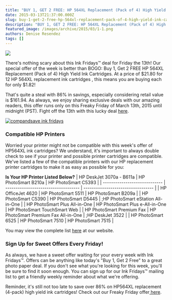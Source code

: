```yaml
---
title: "BUY 1, GET 2 FREE: HP 564XL Replacement (Pack of 4) High Yield Ink Cartridges - Ink Fridays™"
date: 2015-03-13T21:37:00.000Z
slug: buy-1-get-2-free-hp-564xl-replacement-pack-of-4-high-yield-ink-cartridges-ink-fridays
description: "BUY 1, GET 2 FREE: HP 564XL Replacement (Pack of 4) High Yield Ink Cartridges - Ink Fridays™"
featured_image: /images/archive/2015/03/1-1.png
authors: Denise Resendez
tags: []
---
```


[![](/blog/images/1.png)](/blog/images/1.png)

There's nothing scary about this Ink Fridays™ deal for Friday the 13th! Our special offer of the week is better than BOGO: Buy 1, Get 2 FREE HP 564XL Replacement (Pack of 4) High Yield Ink Cartridges. At a price of $21.80 for 12 HP 564XL replacement ink cartridges , this means you are buying each for only $1.82!

That's quite a steal with 86% in savings, especially considering retail value is $161.94\. As always, we enjoy sharing exclusive deals with our amazing readers, this offer runs only on this Freaky Friday of March 13th, 2015 until midnight (PST). Fight off the 13th with this lucky deal [here](https://www.compandsave.com/ink-fridays).

[![compandsave ink fridays ](/blog/images/Order-Now.png "Shop Now")](https://www.compandsave.com/ink-fridays)

### Compatible HP Printers 

Worried your printer might not be compatible with this week's offer of HP564XL ink cartridges? We understand, it's important to always double check to see if your printer and possible printer cartridges are compatible. We've listed a few of the compatible printers with our HP replacement printer cartridges to make it as easy as possible for you:

__**Is Your HP Printer Listed Below?**__
| HP DeskJet 3070a - B611a      | HP PhotoSmart B210a                  | HP PhotoSmart C5393                |
| ----------------------------- | ------------------------------------ | ---------------------------------- |
| HP OfficeJet 4620             | HP PhotoSmart 5511                   | HP PhotoSmart B209a                |
| HP PhotoSmart C5390           | HP PhotoSmart D5445                  | ;HP PhotoSmart eStation All-in-One |
| HP PhotoSmart Plus All-in-One | HP PhotoSmart Plus e-All-in-One      | HP PhotoSmart TouchSmart Web       |
| HP PhotoSmart Premium Fax     | HP PhotoSmart Premium Fax All-in-One | ;HP DeskJet 3522                   |
| HP PhotoSmart 6525            | HP PhotoSmart 7510                   | HP PhotoSmart 7515                 |

You may view the complete list [here](https://www.compandsave.com/hp/564xl-ink-cartridges/564xl-4-combo) at our website.

### Sign Up for Sweet Offers Every Friday!

 As always, we have a sweet offer waiting for your every week with Ink Fridays™. Offers can be anything like today's "Buy 1, Get 2 Free" to a great photo paper deal. If you don't see what you're looking for this week, you'll be sure to find it soon enough. You can sign up for our Ink Fridays™ mailing list to get a friendly weekly reminder about what we're offering.

Reminder, it's still not too late to save over 86% on HP564XL replacement (4-pack) high yield ink cartridges! Check out our Freaky Friday offer[ here](https://www.compandsave.com/ink-fridays).